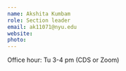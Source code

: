 ```yaml
---
name: Akshita Kumbam 
role: Section leader
email: ak11071@nyu.edu
website:  
photo: 
---
```


Office hour: Tu 3-4 pm (CDS or Zoom)
